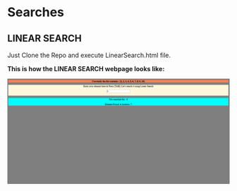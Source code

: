 # Searches

## LINEAR SEARCH

Just Clone the Repo and execute LinearSearch.html file. 

**This is how the LINEAR SEARCH webpage looks like:**

![](https://github.com/Nish27/Searches/blob/master/Linear%20Search/Linear_Search_Screenshot.PNG)
